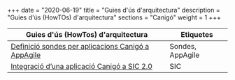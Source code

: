+++
date        = "2020-06-19"
title       = "Guies d'ús d'arquitectura"
description = "Guies d'ús (HowTOs) d'arquitectura"
sections    = "Canigó"
weight        = 1
+++

| Guies d'ús (HowTos) d'arquitectura                                                                                                       | Etiquetes                            |
|-------------------------------------------------------------------------------------------------------------------------------------    |---------------------------------    |
| [Definició sondes per aplicacions Canigó a AppAgile](/howtos/2019-03-HowTo-Definicio-sondes-aplicacions-Canigo-AppAgile)              | Sondes, AppAgile                  |
| [Integració d’una aplicació Canigó a SIC 2.0](/howtos/2017-12-howto-integracio_canigo_sic/)                                           | SIC                               |
